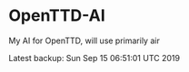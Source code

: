# OpenTTD-AI
My AI for OpenTTD, will use primarily air

Latest backup: Sun Sep 15 06:51:01 UTC 2019

